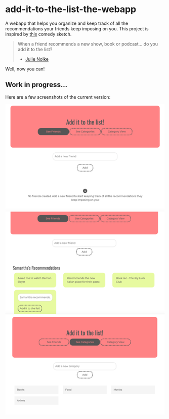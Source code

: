 # add-it-to-the-list-the-webapp
A webapp that helps you organize and keep track of all the recommendations your friends keep imposing on you.
This project is inspired by [this](https://www.youtube.com/watch?v=89gkCNQAtNA&t=187s) comedy sketch.

> When a friend recommends a new show, book or podcast... do you add it to the list?
> - [Julie Nolke](https://www.youtube.com/channel/UCy0Pr5u-MwGXXzp_GDd4m_g)

Well, now you can! 

## Work in progress...
Here are a few screenshots of the current version:

![Start page](/assets/start.png)
![Friends view](/assets/friends.png)
![Categories view](/assets/categories.png)
